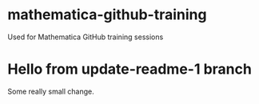 # mathematica-github-training
Used for Mathematica GitHub training sessions

# Hello from update-readme-1 branch
Some really small change.

